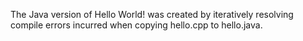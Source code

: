 The Java version of Hello World! was created by iteratively resolving compile errors incurred when copying hello.cpp to hello.java.

